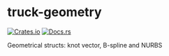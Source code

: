 # truck-geometry
[![Crates.io](https://img.shields.io/crates/v/truck-geometry.svg)](https://crates.io/crates/truck-geometry)
[![Docs.rs](https://docs.rs/truck-geometry/badge.svg)](https://docs.rs/truck-geometry)

Geometrical structs: knot vector, B-spline and NURBS
